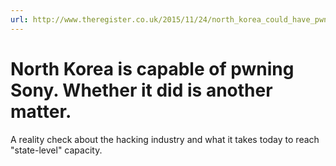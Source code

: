 ```yaml
---
url: http://www.theregister.co.uk/2015/11/24/north_korea_could_have_pwned_sony/
---
```

# North Korea is capable of pwning Sony. Whether it did is another matter.

A reality check about the hacking industry and what it takes today to reach "state-level" capacity.